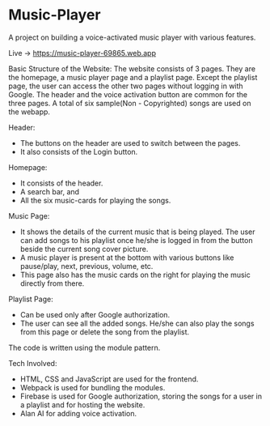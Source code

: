 # Music-Player
A project on building a voice-activated music player with various features.

Live -> https://music-player-69865.web.app

Basic Structure of the Website: 
The website consists of 3 pages. They are the homepage, a music player page and a playlist page. Except the playlist page, the user can access the other two pages without logging in with Google. The header and the voice activation button are common for the three pages. A total of six sample(Non - Copyrighted) songs are used on the webapp. 

Header:
- The buttons on the header are used to switch between the pages. 
- It also consists of the Login button.

Homepage:
- It consists of the header.
- A search bar, and 
- All the six music-cards for playing the songs.

Music Page:
- It shows the details of the current music that is being played. The user can add songs to his playlist once he/she is logged in from the button beside the current song cover picture.
- A music player is present at the bottom with various buttons like pause/play, next, previous, volume, etc.
- This page also has the music cards on the right for playing the music directly from there.

Playlist Page:
- Can be used only after Google authorization.
- The user can see all the added songs. He/she can also play the songs from this page or delete the song from the playlist.

The code is written using the module pattern. 

Tech Involved:

- HTML, CSS and JavaScript are used for the frontend.
- Webpack is used for bundling the modules.
- Firebase is used for Google authorization, storing the songs for a user in a playlist and for hosting the website.
- Alan AI for adding voice activation.
